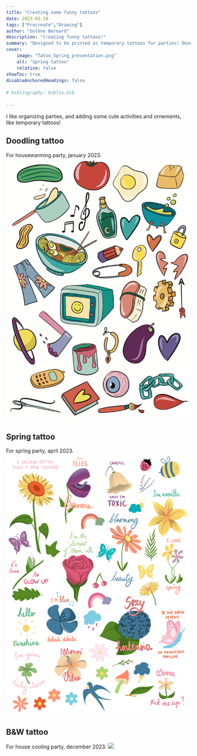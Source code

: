 ```yaml
---
title: "Creating some funny tattoos"
date: 2023-03-10
tags: ["Procreate","Drawing"]
author: "Solène Bernard"
description: "Creating funny tattoos!" 
summary: "Designed to be printed as temporary tattoos for parties! Done on Procreate." 
cover:
    image: "Tatoo_Spring_presentation.png"
    alt: "Spring tattoo"
    relative: false
showToc: true
disableAnchoredHeadings: false

# bibliography: biblio.bib

---
```


I like organizing parties, and adding some cute activities and ornements, like temporary tattoos!


## Doodling tattoo

For housewarming party, january 2023. 
![](Tatoo_Doodling_Print.png)


## Spring tattoo

For spring party, april 2023.
![](Tatoo_Spring.png)

## B&W tattoo

For house cooling party, december 2023. 
![](A3.PNG)


